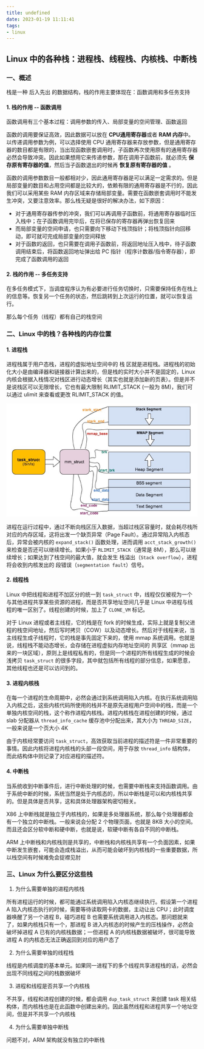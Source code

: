 ```yaml
---
title: undefined
date: 2023-01-19 11:11:41
tags:
- linux
---
```


## Linux 中的各种栈：进程栈、线程栈、内核栈、中断栈

### 一、概述

栈是一种 后入先出 的数据结构，栈的作用主要体现在：函数调用和多任务支持

#### 1. 栈的作用 -- 函数调用

函数调用有三个基本过程：调用参数的传入、局部变量的空间管理、函数返回

函数的调用要保证高效，因此数据可以放在 **CPU通用寄存器**或者 **RAM 内存**中。以传递调用参数为例，可以选择使用 CPU 通用寄存器来存放参数，但是通用寄存器的数目都是有限的，当出现函数嵌套调用时，子函数再次使用原有的通用寄存器必然会导致冲突。因此如果想用它来传递参数，那在调用子函数前，就必须先 **保存原有寄存器的值**，然后当子函数退出的时候再 **恢复原有寄存器的值** 。

函数的调用参数数目一般都相对少，因此通用寄存器是可以满足一定需求的。但是局部变量的数目和占用空间都是比较大的，依赖有限的通用寄存器是不行的，因此我们可以采用某些 RAM 内存区域来存储局部变量。需要在函数嵌套调用时不能发生冲突，又要注意效率。那么栈无疑是很好的解决办法，如下原因：

- 对于通用寄存器传参的冲突，我们可以再调用子函数前，将通用寄存器临时压入栈中；在子函数调用完毕后，在将已保存的寄存器再弹出恢复回来
- 而局部变量的空间申请，也只需要向下移动下栈顶指针；将栈顶指针向回移动，即可就可完成局部变量的空间释放
- 对于函数的返回，也只需要在调用子函数前，将返回地址压入栈中，待子函数调用结束后，将函数返回地址弹出给 PC 指针（程序计数器/指令寄存器），即完成了函数调用的返回

#### 2. 栈的作用 -- 多任务支持

在多任务模式下，当调度程序认为有必要进行任务切换时，只需要保持任务在栈上的信息等。恢复另一个任务的状态，然后跳转到上次运行的位置，就可以恢复运行。

那么每个任务（线程）都有自己的栈空间

### 二、Linux 中的栈？各种栈的内存位置

#### 1. 进程栈

进程栈属于用户态栈，进程的虚拟地址空间中的 栈 区就是进程栈。进程栈的初始化大小是由编译器和链接器计算出来的，但是栈的实时大小并不是固定的，Linux 内核会根据入栈情况对栈区进行动态增长（其实也就是添加新的页表）。但是并不是说栈区可以无限增长，它也有最大限制 RLIMIT_STACK (一般为 8M)，我们可以通过 ulimit 来查看或更改 RLIMIT_STACK 的值。

<img src="./image/进程栈.jpg" style="zoom:80%;" />

进程在运行过程中，通过不断向栈区压入数据，当超过栈区容量时，就会耗尽栈所对应的内存区域，这将出发一个缺页异常（Page Fault）。通过异常陷入内核态后，异常会被内核的 `expand_stack()` 函数处理，进而调用 `acct_stack_growth()` 来检查是否还可以继续增长。如果小于 `RLIMIT_STACK`（通常是 8M），那么可以继续增长；如果达到了栈空间的最大值，就会发生 栈溢出（`Stack overflow`），进程将会收到内核发出的 段错误（`segmentation fault`）信号。

#### 2. 线程栈

Linux 中把线程和进程不加区分的统一到 `task_struct` 中，线程仅仅被视为一个与其他进程共享某些资源的进程，而是否共享地址空间几乎是 Linux 中进程与线程的唯一区别了。线程创建的时候，加上了 `CLONE_VM` 标记。

对于 Linux 进程或者主线程，它的栈是在 fork 的时候生成，实际上就是复制父进程的栈空间地址，然后写时拷贝（COW）以及动态增长。然后对于线程来说，当主线程生成子线程时，它的栈是事先固定下来的，使用 mmap 系统调用。也就是说，线程栈不能动态增长，会存储在进程虚拟内存地址空间的 共享区（mmap 出来的一块区域），原则上是线程私有的，但是同一个进程的所有线程生成的时候会浅拷贝 `task_struct` 的很多字段，其中就包括所有线程的部分信息，如果愿意，其他线程也还是可以访问到的。

#### 3. 进程内核栈

在每一个进程的生命周期中，必然会通过到系统调用陷入内核。在执行系统调用陷入内核之后，这些内核代码所使用的栈并不是原先进程用户空间中的栈，而是一个单独内核空间的栈，这个称作进程内核栈。进程内核栈在进程创建的时候，通过 slab 分配器从 `thread_info_cache` 缓存池中分配出来，其大小为 `THREAD_SIZE`，一般来说是一个页大小 4K

由于内核经常要访问 `task_struct`，高效获取当前进程的描述符是一件非常重要的事情。因此内核将进程内核栈的头部一段空间，用于存放 `thread_info` 结构体，而此结构体中则记录了对应进程的描述符。

#### 4. 中断栈

当系统收到中断事件后，进行中断处理的时候，也需要中断栈来支持函数调用。由于系统中断的时候，系统当然是处于内核态的，所以中断栈是可以和内核栈共享的。但是具体是否共享，这和具体处理器架构密切相关。

X86 上中断栈就是独立于内核栈的，如果是多处理器系统，那么每个处理器都会有一个独立的中断栈。一般来说会分配 2 个物理页面，也就是 8KB 大小的空间。而且还会区分软中断和硬中断，也就是说，软硬中断有各自不同的中断栈。

ARM 上中断栈和内核栈则是共享的，中断栈和内核栈共享有一个负面因素，如果中断发生嵌套，可能会造成栈溢出，从而可能会破坏到内核栈的一些重要数据，所以栈空间有时候难免会捉襟见肘

### 三、Linux 为什么要区分这些栈

1. 为什么需要单独的进程内核栈

所有进程运行的时候，都可能通过系统调用陷入内核态继续执行。假设第一个进程 A 陷入内核态执行的时候，需要等待读取网卡的数据，主动让出 CPU；此时调度器唤醒了另一个进程 B，碰巧进程 B 也需要系统调用进入内核态。那问题就来了，如果内核栈只有一个，那进程 B 进入内核态的时候产生的压栈操作，必然会破坏掉进程 A 已有的内核栈数据；一但进程 A 的内核栈数据被破坏，很可能导致进程 A 的内核态无法正确返回到对应的用户态了

2. 为什么需要单独的线程栈

线程是内核调度的基本单元。如果同一进程下的多个线程共享进程栈的话，必然会出现不同线程之间的栈数据破坏

3. 进程和线程是否共享一个内核栈

不共享，线程和进程创建的时候，都会调用 `dup_task_struct` 来创建 task 相关结构体，而内核栈也是在此函数中创建出来的。因此虽然线程和进程共享一个地址空间，但是并不共享一个内核栈

4. 为什么需要单独中断栈

问题不对，ARM 架构就没有独立的中断栈




































